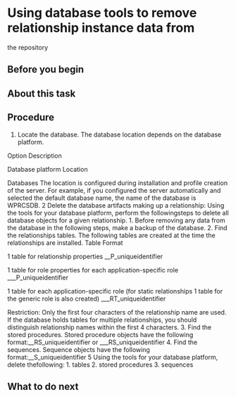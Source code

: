 <!-- image -->

# Using database tools to remove relationship instance data from
the repository

## Before you begin

## About this task

## Procedure

1. Locate the database. The database location depends
on the database platform.

Option
Description

Database platform
Location

Databases
The location is configured during installation and profile
creation of the server. For example, if you configured the server
automatically and selected the default database name, the name of
the database is WPRCSDB.
2 Delete the database artifacts making up a relationship: Using the tools for your database platform, perform the followingsteps to delete all database objects for a given relationship.
    1. Before removing any data from the database in the following
steps, make a backup of the database.
    2. Find the relationships tables. The following
tables are created at the time the relationships are installed.
Table
Format

1 table for relationship properties
\_<relname>\_P\_uniqueidentifier

1 table for role properties for each application-specific
role
\_<relname>\_<rolename>\_P\_uniqueidentifier

1 table for each application-specific role (for static relationships
1 table for the generic role is also created)
\_<relname>\_<rolename>\_RT\_uniqueidentifier

Restriction: Only the first four characters
of the relationship name are used. If the database holds tables for
multiple relationships, you should distinguish relationship names
within the first 4 characters.
    3. Find the stored procedures. Stored procedure
objects have the following format:\_<relname>\_RS\_uniqueidentifier or \_<relname>\_<rolename>\_RS\_uniqueidentifier
    4. Find the sequences. Sequence objects have
the following format:\_<relname>\_S\_uniqueidentifier
    5 Using the tools for your database platform, delete thefollowing:
        1. tables
        2. stored procedures
        3. sequences

## What to do next